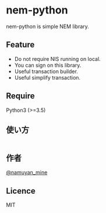 nem-python
==========
nem-python is simple NEM library.

Feature
-------
* Do not require NIS running on local.
* You can sign on this library.
* Useful transaction builder.
* Useful simplify transaction.

Require
-------
Python3 (>=3.5)

使い方
-----
```python

```

作者
----
[@namuyan_mine](http://twitter.com/namuyan_mine/)

Licence
-------
MIT